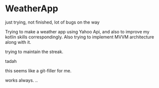 # WeatherApp
just trying, not finished, lot of bugs on the way

Trying to make a weather app using Yahoo Api, and also to improve my kotlin skills correspondingly. 
Also trying to implement MVVM architecture along with it. 

trying to maintain the streak. 

tadah

this seems like a git-filler for me.

works always. ..
